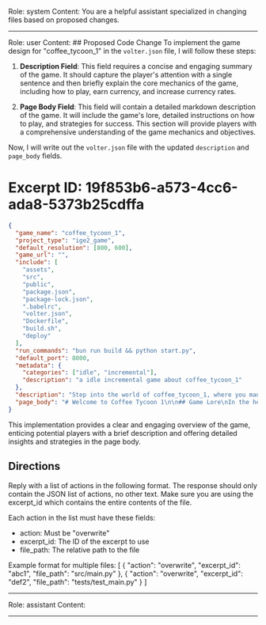 Role: system
Content: You are a helpful assistant specialized in changing files based on proposed changes.
__________________
Role: user
Content: ## Proposed Code Change
To implement the game design for "coffee_tycoon_1" in the `volter.json` file, I will follow these steps:

1. **Description Field**: This field requires a concise and engaging summary of the game. It should capture the player's attention with a single sentence and then briefly explain the core mechanics of the game, including how to play, earn currency, and increase currency rates.

2. **Page Body Field**: This field will contain a detailed markdown description of the game. It will include the game's lore, detailed instructions on how to play, and strategies for success. This section will provide players with a comprehensive understanding of the game mechanics and objectives.

Now, I will write out the `volter.json` file with the updated `description` and `page_body` fields.

# Excerpt ID: 19f853b6-a573-4cc6-ada8-5373b25cdffa
```json volter.json
{
  "game_name": "coffee_tycoon_1",
  "project_type": "ige2_game",
  "default_resolution": [800, 600],
  "game_url": "",
  "include": [
    "assets",
    "src",
    "public",
    "package.json",
    "package-lock.json",
    ".babelrc",
    "volter.json",
    "Dockerfile",
    "build.sh",
    "deploy"
  ],
  "run_commands": "bun run build && python start.py",
  "default_port": 8000,
  "metadata": {
    "categories": ["idle", "incremental"],
    "description": "a idle incremental game about coffee_tycoon_1"
  },
  "description": "Step into the world of coffee_tycoon_1, where you manage a bustling coffee shop in this engaging idle incremental game. Watch as baristas serve customers automatically, earning money with each cup of coffee sold. Upgrade your shop to increase barista speed, customer capacity, and coffee prices to maximize your profits.",
  "page_body": "# Welcome to Coffee Tycoon 1\n\n## Game Lore\nIn the heart of the city, your coffee shop stands as a beacon for coffee lovers. As the owner, your goal is to transform this humble café into a thriving business empire. With each cup of coffee served, you inch closer to becoming the ultimate coffee tycoon.\n\n## How to Play\n- **Automatic Gameplay**: The game plays itself! Customers appear at the counter, and baristas automatically prepare and serve coffee.\n- **Earning Currency**: Each customer pays a fixed amount for their coffee. The more customers you serve, the more money you earn.\n- **Upgrades**: Use your earnings to purchase upgrades. Increase the number of baristas, improve their speed, enhance coffee machine efficiency, expand customer capacity, and raise coffee prices.\n\n## Strategies for Success\n- **Optimize Barista Count**: More baristas mean more customers served simultaneously. Invest in this upgrade early to boost your earnings.\n- **Speed Matters**: Faster baristas can serve more customers in less time. Prioritize speed upgrades to keep the line moving.\n- **Efficiency is Key**: A more efficient coffee machine reduces preparation time, allowing baristas to serve more customers.\n- **Expand Your Reach**: Increasing customer capacity ensures you never miss a sale, even during peak hours.\n- **Maximize Profits**: Raising coffee prices increases your earnings per customer, accelerating your path to success.\n\nEmbark on your journey to coffee shop stardom and become the ultimate coffee tycoon!"
}
```

This implementation provides a clear and engaging overview of the game, enticing potential players with a brief description and offering detailed insights and strategies in the page body.

## Directions
Reply with a list of actions in the following format. The response should only contain the JSON list of actions, no other text.
Make sure you are using the excerpt_id which contains the entire contents of the file.

Each action in the list must have these fields:
- action: Must be "overwrite"
- excerpt_id: The ID of the excerpt to use
- file_path: The relative path to the file

Example format for multiple files:
[
    {
        "action": "overwrite",
        "excerpt_id": "abc1",
        "file_path": "src/main.py"
    },
    {
        "action": "overwrite",
        "excerpt_id": "def2",
        "file_path": "tests/test_main.py"
    }
]
__________________
Role: assistant
Content: 
__________________
